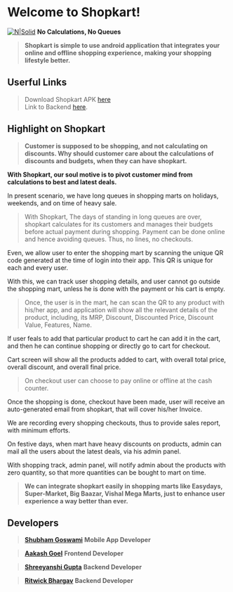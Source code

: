# Welcome to Shopkart!

[![N|Solid](https://image.flaticon.com/icons/svg/66/66580.svg)](https://shopkart-inc.herokuapp.com) **No Calculations, No Queues**

> **Shopkart is simple to use android application that integrates your online and offline shopping experience, making your shopping lifestyle better.**

## Userful Links
> Download Shopkart APK [here](apk/app-release.apk) <br>
> Link to Backend [here](https://github.com/ritwickbhargav80/Final-year-project).


## Highlight on Shopkart

> **Customer is supposed to be shopping, and not calculating on discounts. Why should customer care about the calculations of discounts and budgets, when they can have shopkart.**

**With Shopkart, our soul motive is to pivot customer mind from calculations to best and latest deals.**

In present scenario, we have long queues in shopping marts on holidays, weekends, and on time of heavy sale.  

> With Shopkart, The days of standing in long queues are over, shopkart calculates for its customers and manages their budgets before actual payment during shopping. Payment can be done online and hence avoiding queues. Thus, no lines, no checkouts.

Even, we allow user to enter the shopping mart by scanning the unique QR code generated at the time of login into their app. This QR is unique for each and every user.  

With this, we can track user shopping details, and user cannot go outside the shopping mart, unless he is done with the payment or his cart is empty.

> Once, the user is in the mart, he can scan the QR to any product with his/her app, and application will show all the relevant details of the product, including, its MRP, Discount, Discounted Price, Discount Value, Features, Name.

If user feals to add that particular product to cart he can add it in the cart, and then he can continue shopping or directly go to cart for checkout.

Cart screen will show all the products added to cart, with overall total price, overall discount, and overall final price.

> On checkout user can choose to pay online or offline at the cash counter.  

Once the shopping is done, checkout have been made, user will receive an auto-generated email from shopkart, that will cover his/her Invoice.

We are recording every shopping checkouts, thus to provide sales report, with minimum efforts.

On festive days, when mart have heavy discounts on products, admin can mail all the users about the latest deals, via his admin panel.

With shopping track, admin panel, will notify admin about the products with zero quantity, so that more quantities can be bought to mart on time.

> **We can integrate shopkart easily in shopping marts like Easydays, Super-Market, Big Baazar, Vishal Mega Marts, just to enhance user experience a way better than ever.**

## Developers

> **[Shubham Goswami](https://github.com/sgshubham98)** **Mobile App Developer**

> **[Aakash Goel](https://github.com/goelaakash79)** **Frontend Developer**

> **[Shreeyanshi Gupta](https://github.com/shrynshigupta06)** **Backend Developer**

> **[Ritwick Bhargav](https://github.com/ritwickbhargav80)** **Backend Developer**
